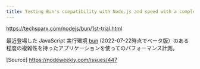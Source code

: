 ```yaml
---
title: Testing Bun's compatibility with Node.js and speed with a complex application
---
```


https://techsparx.com/nodejs/bun/1st-trial.html

最近登場した JavaScript 実行環境 [bun](https://bun.sh/) (2022-07-22時点でベータ版）のある程度の複雑性を持ったアプリケーションを使ってのパフォーマンス計測。

[Source]
https://nodeweekly.com/issues/447

